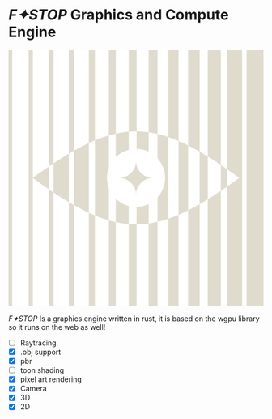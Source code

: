 # *F✦STOP* Graphics and Compute Engine

![](/assets/fstopwhite.png)

*F✦STOP* Is a graphics engine written in rust, it is based on the wgpu library so it runs on the web as well!

- [ ] Raytracing
- [x] .obj support
- [x] pbr
- [ ] toon shading
- [x] pixel art rendering
- [x] Camera
- [x] 3D
- [x] 2D     
